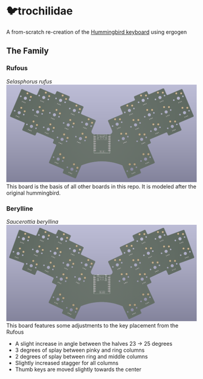 # 🐦trochilidae
A from-scratch re-creation of the [Hummingbird keyboard](https://github.com/PJE66/hummingbird) using ergogen

## The Family
### Rufous
*Selasphorus rufus*
![](rufous/rufous.png)
This board is the basis of all other boards in this repo. It is modeled after the original hummingbird.

### Berylline
*Saucerottia beryllina*
![](berylline/berylline.png)
This board features some adjustments to the key placement from the Rufous
- A slight increase in angle between the halves 23 -> 25 degrees
- 3 degrees of splay between pinky and ring columns
- 2 degrees of splay between ring and middle columns
- Slightly increased stagger for all columns
- Thumb keys are moved slightly towards the center
